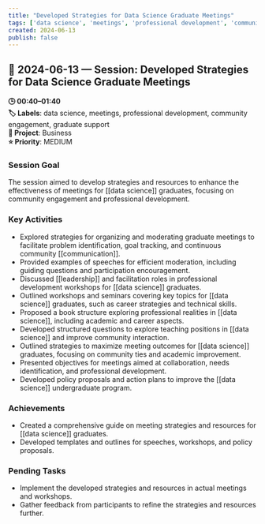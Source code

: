 ```yaml
---
title: "Developed Strategies for Data Science Graduate Meetings"
tags: ['data science', 'meetings', 'professional development', 'community engagement', 'graduate support']
created: 2024-06-13
publish: false
---
```


## 📅 2024-06-13 — Session: Developed Strategies for Data Science Graduate Meetings

**🕒 00:40–01:40**  
**🏷️ Labels**: data science, meetings, professional development, community engagement, graduate support  
**📂 Project**: Business  
**⭐ Priority**: MEDIUM  


### Session Goal
The session aimed to develop strategies and resources to enhance the effectiveness of meetings for [[data science]] graduates, focusing on community engagement and professional development.

### Key Activities
- Explored strategies for organizing and moderating graduate meetings to facilitate problem identification, goal tracking, and continuous community [[communication]].
- Provided examples of speeches for efficient moderation, including guiding questions and participation encouragement.
- Discussed [[leadership]] and facilitation roles in professional development workshops for [[data science]] graduates.
- Outlined workshops and seminars covering key topics for [[data science]] graduates, such as career strategies and technical skills.
- Proposed a book structure exploring professional realities in [[data science]], including academic and career aspects.
- Developed structured questions to explore teaching positions in [[data science]] and improve community interaction.
- Outlined strategies to maximize meeting outcomes for [[data science]] graduates, focusing on community ties and academic improvement.
- Presented objectives for meetings aimed at collaboration, needs identification, and professional development.
- Developed policy proposals and action plans to improve the [[data science]] undergraduate program.

### Achievements
- Created a comprehensive guide on meeting strategies and resources for [[data science]] graduates.
- Developed templates and outlines for speeches, workshops, and policy proposals.

### Pending Tasks
- Implement the developed strategies and resources in actual meetings and workshops.
- Gather feedback from participants to refine the strategies and resources further.
